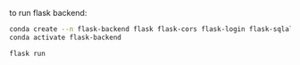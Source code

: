 to run flask backend:
```bash
conda create --n flask-backend flask flask-cors flask-login flask-sqlalchemy pyjwt
conda activate flask-backend
```
```bash
flask run
```